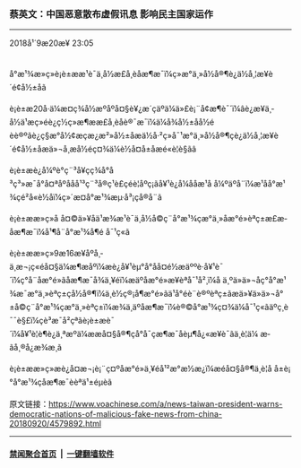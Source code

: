### 蔡英文：中国恶意散布虚假讯息 影响民主国家运作
------------------------

<div class="published">
 <span class="date" title="ä¸­å½æ¶é´">
  <time datetime="2018-09-20T23:05:19+08:00">
   2018å¹´9æ20æ¥ 23:05
  </time>
 </span>
</div>
<br/>
<div class="wsw">
 <p>
  å°æ¹¾æ»ç»è¡è±ææ¹è¯ä¸­å½æ£å¸èåæ¶æ¯ï¼ç»æ°ä¸»å½å®¶è¿ä½å¸¦æ¥è´é¢å½±åã
 </p>
 <p>
  è¡è±æ20å·ä¼æ¤ç¾å½æºåºå¤§è¥¿æ´çäºä¼ä»£è¡¨å¢æ¶è¯´ï¼âè¿æ¥ä¸­å½ä¹æç»­éè¿ç½ç»æ¶ææ£å¸èåè®¯æ¯ï¼ä¼å¾å½±åå½éèè®ºãè¿ç§æ°å½¢æçæ¿æ²»å½±åæä½å·²ç»å¯¹æ°ä¸»å½å®¶çè¿ä½å¸¦æ¥è´é¢å½±åæä»¬å¸æå½éç¤¾ä¼è½å¤å±åæé«è­¦è§ãâ
 </p>
 <p>
  è¡è±æè¿å¼ºè°ç¨³å¥çç¾å°å³ç³»æ¯å°å¤ªåºååå¹³ç¨³å®ç¹è£çéè¦åºç¡ãå¥¹è¿å¼ååæ¹å å¼ºäºå¨ï¼æ¹åå°æ¹¾çé²å«è½åï¼ç»´æ¤å°æ¹¾æµ·å³¡çå®å¨ã
 </p>
 <p>
  è¡è±ææ»ç»å å¤©ä»¥åä¹æ¾æ¹è¯ä¸­å½å©ç¨å°æ¹¾çæ°ä¸»åæ°é»èªç±æ£æ­åæ¶æ¯ï¼å¹¶å¨å°æ¹¾å¶é å¯¹ç«ã
 </p>
 <p>
  è¡è±ææ»ç»9æ16æ¥åºå¸­ä¸æ¬¡ç«éå¤§ä¼æ¶æåºï¼æè¿å¥¹èµ°å°åå¤é½æäººè·å¥¹è¯´ï¼ç°å¨åæ°é»ãåæ¶æ¯å¾ä¸¥éï¼æäºåæ°é»æ¥èªå¯¹å²¸ï¼å ä¸ºä»ä»¬åç°å°æ¹¾æ¯æ°ä¸»èªç±çå½å®¶ï¼ä¸è½ç®¡å¶æ°é»ãä¹å°éè¨è®ºèªç±ãæä»¥ä»ä»¬å°±å©ç¨å°æ¹¾çæ°ä¸»èªç±ï¼æ¾ä¸äºåæ¶æ¯ï¼è®©å°æ¹¾ç¤¾ä¼å¯¹ç«ãäºç¸è¯¯è§£ï¼çè³æ¯å²çªãè¡è±æè¯´ï¼å¥¹è¦è¶è¿ä¸ªæºä¼ææå¤§å®¶çå°å¯çæ¶æ¯åèµ¶å¿«æ¥è¯ãä¸è¦ä¼ æ­ãå¸®å¿æ¾æ¸ã
 </p>
 <p>
  è¡è±ææ»ç»æè¿å¤æ¬¡è¡¨ç¤ºåæ°é»ä¸¥éå¹²æ°æ½æ¿ï¼æéå¤§å®¶ä¸è¦å å±è¡°å°æ¹¾çåæ¶æ¯èèªä¹±éµèã
 </p>
</div>

原文链接：https://www.voachinese.com/a/news-taiwan-president-warns-democratic-nations-of-malicious-fake-news-from-china-20180920/4579892.html


------------------------
#### [禁闻聚合首页](https://github.com/gfw-breaker/banned-news/blob/master/README.md) &nbsp;|&nbsp;  [一键翻墙软件](https://github.com/gfw-breaker/nogfw/blob/master/README.md)